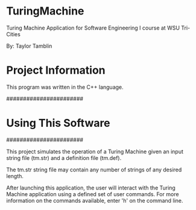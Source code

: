 TuringMachine
===============================

Turing Machine Application for Software Engineering I course at WSU Tri-Cities

By: Taylor Tamblin

Project Information
==========================

This program was written in the C++ language.

#######################
# Using This Software #
#######################

This project simulates the operation of a Turing Machine given an input string file (tm.str) and a definition file (tm.def).

The tm.str string file may contain any number of strings of any desired length.

After launching this application, the user will interact with the Turing Machine application using a defined set of user commands.  For more information on the commands available, enter 'h' on the command line.
